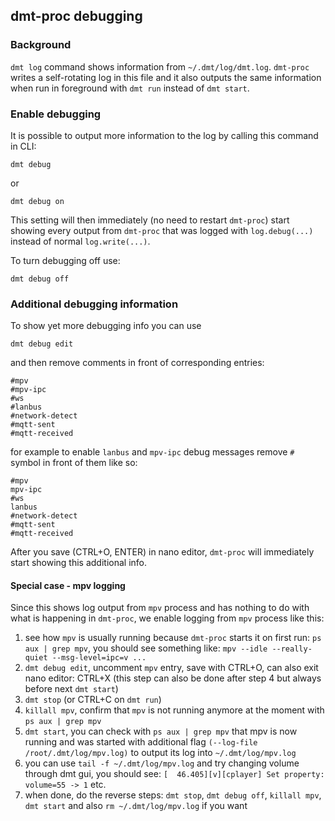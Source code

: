 ## dmt-proc debugging

### Background

`dmt log` command shows information from  `~/.dmt/log/dmt.log`. `dmt-proc` writes a self-rotating log in this file and it also outputs the same information when run in foreground with `dmt run` instead of `dmt start`.

### Enable debugging

It is possible to output more information to the log by calling this command in CLI:

`dmt debug`

or

`dmt debug on`

This setting will then immediately (no need to restart `dmt-proc`) start showing every output from `dmt-proc` that was logged with `log.debug(...)` instead of normal `log.write(...)`.

To turn debugging off use:

`dmt debug off`

### Additional debugging information

To show yet more debugging info you can use

`dmt debug edit`

and then remove comments in front of corresponding entries:

```
#mpv
#mpv-ipc
#ws
#lanbus
#network-detect
#mqtt-sent
#mqtt-received
```

for example to enable `lanbus` and `mpv-ipc` debug messages remove `#` symbol in front of them like so:

```
#mpv
mpv-ipc
#ws
lanbus
#network-detect
#mqtt-sent
#mqtt-received
```

After you save (CTRL+O, ENTER) in nano editor, `dmt-proc` will immediately start showing this additional info.

#### Special case - mpv logging

Since this shows log output from `mpv` process and has nothing to do with what is happening in `dmt-proc`, we enable logging from `mpv` process like this:

1. see how `mpv` is usually running because `dmt-proc` starts it on first run: `ps aux | grep mpv`, you should see something like: `mpv --idle --really-quiet --msg-level=ipc=v ...`
2. `dmt debug edit`, uncomment `mpv` entry, save with CTRL+O, can also exit nano editor: CTRL+X (this step can also be done after step 4 but always before next `dmt start`)
3. `dmt stop` (or CTRL+C on `dmt run`)
4. `killall mpv`, confirm that `mpv` is not running anymore at the moment with `ps aux | grep mpv`
5. `dmt start`, you can check with `ps aux | grep mpv` that mpv is now running and was started with additional flag `(--log-file /root/.dmt/log/mpv.log)` to output its log into `~/.dmt/log/mpv.log`
6. you can use `tail -f ~/.dmt/log/mpv.log` and try changing volume through dmt gui, you should see: `[  46.405][v][cplayer] Set property: volume=55 -> 1` etc.
7. when done, do the reverse steps: `dmt stop`, `dmt debug off`, `killall mpv`, `dmt start` and also `rm ~/.dmt/log/mpv.log` if you want

